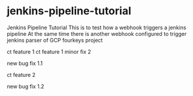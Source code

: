 # jenkins-pipeline-tutorial
Jenkins Pipeline Tutorial
 This is to test how a webhook triggers a jenkins pipeline
 At the same time there is another webhook configured to trigger jenkins parser of GCP fourkeys project 

ct feature 1
ct feature 1 minor fix 2

new bug fix 1.1

ct feature 2

new bug fix 1.2
